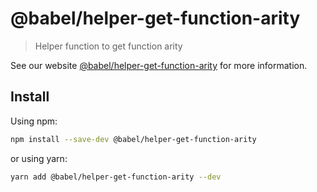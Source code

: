 # @babel/helper-get-function-arity

> Helper function to get function arity

See our website [@babel/helper-get-function-arity](https://babeljs.io/docs/en/next/babel-helper-get-function-arity.html)
for more information.

## Install

Using npm:

```sh
npm install --save-dev @babel/helper-get-function-arity
```

or using yarn:

```sh
yarn add @babel/helper-get-function-arity --dev
```

